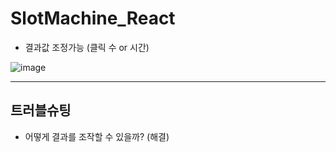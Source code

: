 # SlotMachine_React

- 결과값 조정가능 (클릭 수 or 시간) 

![image](https://user-images.githubusercontent.com/113953473/221527181-fa170126-e7d2-4037-94f2-bfce4086a596.png)

---
트러블슈팅
---

- 어떻게 결과를 조작할 수 있을까? (해결)
